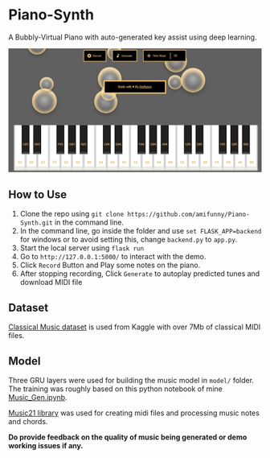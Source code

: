 
# Piano-Synth
A Bubbly-Virtual Piano with auto-generated key assist using deep learning.

![Preview of Piano-Sim](Preview.JPG)

## How to Use
1.  Clone the repo using  `git clone https://github.com/amifunny/Piano-Synth.git`  in the command line.
2.  In the command line, go inside the folder and use  `set FLASK_APP=backend`  for windows or to avoid setting this, change  `backend.py`  to  `app.py`.
3.  Start the local server using  `flask run`
4.  Go to  `http://127.0.0.1:5000/`  to interact with the demo.
5. Click `Record` Button and Play some notes on the piano.
6. After stopping recording, Click `Generate` to autoplay predicted tunes and download MIDI file

## Dataset
[Classical Music dataset](https://www.kaggle.com/soumikrakshit/classical-music-midi) is used from Kaggle with over 7Mb of classical MIDI files. 

## Model
Three GRU layers were used for building the music model in `model/` folder. The training was roughly based on this python notebook of mine [Music_Gen.ipynb](https://github.com/amifunny/Deep-Learning-Notebook/blob/master/Music_gen.ipynb).

[Music21 library](https://web.mit.edu/music21/doc/) was used for creating midi files and processing music notes and chords.

**Do provide feedback on the quality of music being generated or demo working issues if any.**

